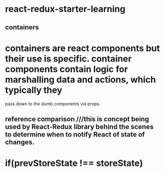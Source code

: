 # react-redux-starter-learning

## containers 
# containers are react components but their use is specific. container components contain logic for marshalling data and actions, which typically they
pass down to the dumb components via props. 

## reference comparison ///this is concept being used by React-Redux library behind the scenes to determine when to notify React of state of changes.
# if(prevStoreState !== storeState)

